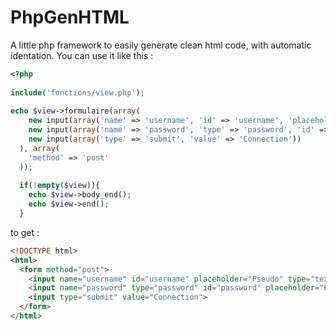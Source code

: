 # PhpGenHTML
A little php framework to easily generate clean html code, with automatic identation.
You can use it like this :

```php
<?php
  
include('fonctions/view.php');
  
echo $view->formulaire(array(
    new input(array('name' => 'username', 'id' => 'username', 'placeholder' => 'Pseudo')),
    new input(array('name' => 'password', 'type' => 'password', 'id' => 'password', 'placeholder' => 'Password')),
    new input(array('type' => 'submit', 'value' => 'Connection'))
  ), array(
    'method' => 'post'
  ));
  
  if(!empty($view)){
    echo $view->body_end();
    echo $view->end();
  }
```
  
to get :

```html
<!DOCTYPE html>
<html>
  <form method="post">
    <input name="username" id="username" placeholder="Pseudo" type="text">
    <input name="password" type="password" id="password" placeholder="Password">
    <input type="submit" value="Connection">
  </form>
</html>
```
